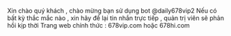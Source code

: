 Xin chào quý khách , chào mừng bạn sử dụng bot @daily678vip2
Nếu có bất kỳ thắc mắc nào , xin hãy để lại tin nhắn trực tiếp , quản trị viên sẽ phản hồi kịp thời 
Trang web chính thức : 678vip.com hoặc 678hi.com

